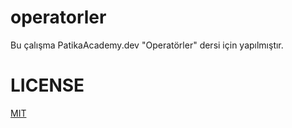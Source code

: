 ﻿# operatorler

Bu çalışma PatikaAcademy.dev "Operatörler" dersi için yapılmıştır.

# LICENSE

[MIT](https://github.com/vahdetsavci/operatorler/blob/main/LICENSE)
